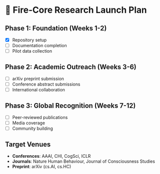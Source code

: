 # 🚀 Fire-Core Research Launch Plan

## Phase 1: Foundation (Weeks 1-2)
- [x] Repository setup
- [ ] Documentation completion
- [ ] Pilot data collection

## Phase 2: Academic Outreach (Weeks 3-6)
- [ ] arXiv preprint submission
- [ ] Conference abstract submissions
- [ ] International collaboration

## Phase 3: Global Recognition (Weeks 7-12)
- [ ] Peer-reviewed publications
- [ ] Media coverage
- [ ] Community building

## Target Venues
- **Conferences**: AAAI, CHI, CogSci, ICLR
- **Journals**: Nature Human Behaviour, Journal of Consciousness Studies
- **Preprint**: arXiv (cs.AI, cs.HC)

